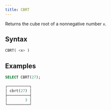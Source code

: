 ```yaml
---
title: CBRT
---
```


Returns the cube root of a nonnegative number `x`.

## Syntax

```sql
CBRT( <x> )
```

## Examples

```sql
SELECT CBRT(27);

┌──────────┐
│ cbrt(27) │
├──────────┤
│        3 │
└──────────┘
```